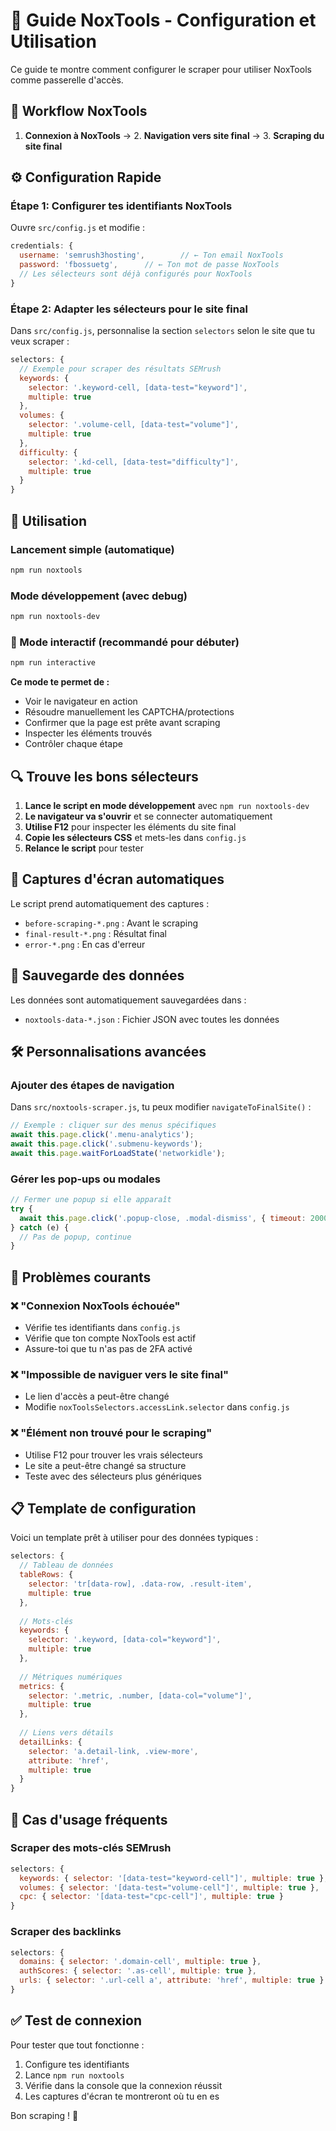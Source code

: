 # 🔧 Guide NoxTools - Configuration et Utilisation

Ce guide te montre comment configurer le scraper pour utiliser NoxTools comme passerelle d'accès.

## 🎯 Workflow NoxTools

1. **Connexion à NoxTools** → 2. **Navigation vers site final** → 3. **Scraping du site final**

## ⚙️ Configuration Rapide

### Étape 1: Configurer tes identifiants NoxTools

Ouvre `src/config.js` et modifie :

```javascript
credentials: {
  username: 'semrush3hosting',        // ← Ton email NoxTools
  password: 'fbossuetg',      // ← Ton mot de passe NoxTools
  // Les sélecteurs sont déjà configurés pour NoxTools
}
```

### Étape 2: Adapter les sélecteurs pour le site final

Dans `src/config.js`, personnalise la section `selectors` selon le site que tu veux scraper :

```javascript
selectors: {
  // Exemple pour scraper des résultats SEMrush
  keywords: {
    selector: '.keyword-cell, [data-test="keyword"]',
    multiple: true
  },
  volumes: {
    selector: '.volume-cell, [data-test="volume"]', 
    multiple: true
  },
  difficulty: {
    selector: '.kd-cell, [data-test="difficulty"]',
    multiple: true
  }
}
```

## 🚀 Utilisation

### Lancement simple (automatique)
```bash
npm run noxtools
```

### Mode développement (avec debug)
```bash
npm run noxtools-dev
```

### 🎯 Mode interactif (recommandé pour débuter)
```bash
npm run interactive
```
**Ce mode te permet de :**
- Voir le navigateur en action
- Résoudre manuellement les CAPTCHA/protections
- Confirmer que la page est prête avant scraping
- Inspecter les éléments trouvés
- Contrôler chaque étape

## 🔍 Trouve les bons sélecteurs

1. **Lance le script en mode développement** avec `npm run noxtools-dev`
2. **Le navigateur va s'ouvrir** et se connecter automatiquement
3. **Utilise F12** pour inspecter les éléments du site final
4. **Copie les sélecteurs CSS** et mets-les dans `config.js`
5. **Relance le script** pour tester

## 📸 Captures d'écran automatiques

Le script prend automatiquement des captures :
- `before-scraping-*.png` : Avant le scraping
- `final-result-*.png` : Résultat final  
- `error-*.png` : En cas d'erreur

## 💾 Sauvegarde des données

Les données sont automatiquement sauvegardées dans :
- `noxtools-data-*.json` : Fichier JSON avec toutes les données

## 🛠️ Personnalisations avancées

### Ajouter des étapes de navigation

Dans `src/noxtools-scraper.js`, tu peux modifier `navigateToFinalSite()` :

```javascript
// Exemple : cliquer sur des menus spécifiques
await this.page.click('.menu-analytics');
await this.page.click('.submenu-keywords');
await this.page.waitForLoadState('networkidle');
```

### Gérer les pop-ups ou modales

```javascript
// Fermer une popup si elle apparaît
try {
  await this.page.click('.popup-close, .modal-dismiss', { timeout: 2000 });
} catch (e) {
  // Pas de popup, continue
}
```

## 🚨 Problèmes courants

### ❌ "Connexion NoxTools échouée"
- Vérifie tes identifiants dans `config.js`
- Vérifie que ton compte NoxTools est actif
- Assure-toi que tu n'as pas de 2FA activé

### ❌ "Impossible de naviguer vers le site final"
- Le lien d'accès a peut-être changé
- Modifie `noxToolsSelectors.accessLink.selector` dans `config.js`

### ❌ "Élément non trouvé pour le scraping"
- Utilise F12 pour trouver les vrais sélecteurs
- Le site a peut-être changé sa structure
- Teste avec des sélecteurs plus génériques

## 📋 Template de configuration

Voici un template prêt à utiliser pour des données typiques :

```javascript
selectors: {
  // Tableau de données
  tableRows: {
    selector: 'tr[data-row], .data-row, .result-item',
    multiple: true
  },
  
  // Mots-clés
  keywords: {
    selector: '.keyword, [data-col="keyword"]',
    multiple: true
  },
  
  // Métriques numériques
  metrics: {
    selector: '.metric, .number, [data-col="volume"]',
    multiple: true
  },
  
  // Liens vers détails
  detailLinks: {
    selector: 'a.detail-link, .view-more',
    attribute: 'href',
    multiple: true
  }
}
```

## 🎯 Cas d'usage fréquents

### Scraper des mots-clés SEMrush
```javascript
selectors: {
  keywords: { selector: '[data-test="keyword-cell"]', multiple: true },
  volumes: { selector: '[data-test="volume-cell"]', multiple: true },
  cpc: { selector: '[data-test="cpc-cell"]', multiple: true }
}
```

### Scraper des backlinks
```javascript
selectors: {
  domains: { selector: '.domain-cell', multiple: true },
  authScores: { selector: '.as-cell', multiple: true },
  urls: { selector: '.url-cell a', attribute: 'href', multiple: true }
}
```

## ✅ Test de connexion

Pour tester que tout fonctionne :

1. Configure tes identifiants
2. Lance `npm run noxtools`  
3. Vérifie dans la console que la connexion réussit
4. Les captures d'écran te montreront où tu en es

Bon scraping ! 🎉